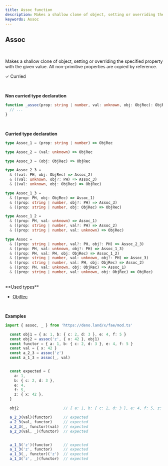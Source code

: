 ```yaml
---
title: Assoc function
description: Makes a shallow clone of object, setting or overriding the specified property with the given value.
keywords: Assoc
---
```


## Assoc
<br>

Makes a shallow clone of object, setting or overriding the specified property with the given value. All non-primitive properties are copied by reference.
<br>

&check; Curried

<br>

**Non curried type declaration**
```typescript
function _assoc(prop: string | number, val: unknown, obj: ObjRec): ObjRec {
  // ...
}
```
<br>

**Curried type declaration**

```typescript
type Assoc_1 = (prop: string | number) => ObjRec

type Assoc_2 = (val: unknown) => ObjRec

type Assoc_3 = (obj: ObjRec) => ObjRec

type Assoc_2_3 =
  & ((val: PH, obj: ObjRec) => Assoc_2)
  & ((val: unknown, obj?: PH) => Assoc_3)
  & ((val: unknown, obj: ObjRec) => ObjRec)

type Assoc_1_3 =
  & ((prop: PH, obj: ObjRec) => Assoc_1)
  & ((prop: string | number, obj?: PH) => Assoc_3)
  & ((prop: string | number, obj: ObjRec) => ObjRec)

type Assoc_1_2 =
  & ((prop: PH, val: unknown) => Assoc_1)
  & ((prop: string | number, val?: PH) => Assoc_2)
  & ((prop: string | number, val: unknown) => ObjRec)

type Assoc =
  & ((prop: string | number, val?: PH, obj?: PH) => Assoc_2_3)
  & ((prop: PH, val: unknown, obj?: PH) => Assoc_1_3)
  & ((prop: PH, val: PH, obj: ObjRec) => Assoc_1_2)
  & ((prop: string | number, val: unknown, obj?: PH) => Assoc_3)
  & ((prop: string | number, val: PH, obj: ObjRec) => Assoc_2)
  & ((prop: PH, val: unknown, obj: ObjRec) => Assoc_1)
  & ((prop: string | number, val: unknown, obj: ObjRec) => ObjRec)
```

<br>
**Used types**

- [ObjRec](/types/ObjRec)

<br>

**Examples**
```typescript
import { assoc, _ } from 'https://deno.land/x/fae/mod.ts'

  const obj1 = { a: 1, b: { c: 2, d: 3 }, e: 4, f: 5 }
  const obj2 = assoc('z', { x: 42 }, obj1)
  const functor = { a: 1, b: { c: 2, d: 3 }, e: 4, f: 5 }
  const val = { x: 42 }
  const a_2_3 = assoc('z')
  const a_1_3 = assoc(_, val)


  const expected = {
    a: 1,
    b: { c: 2, d: 3 },
    e: 4,
    f: 5,
    z: { x: 42 },
  }

  obj2                    // { a: 1, b: { c: 2, d: 3 }, e: 4, f: 5, z: { x: 42 } }

  a_2_3(val)(functor)     // expected
  a_2_3(val, functor)     // expected
  a_2_3(_, functor)(val)  // expected
  a_2_3(val, _)(functor)  // expected


  a_1_3('z')(functor)     // expected
  a_1_3('z', functor)     // expected
  a_1_3(_, functor)('z')  // expected
  a_1_3('z', _)(functor)  // expected
```
